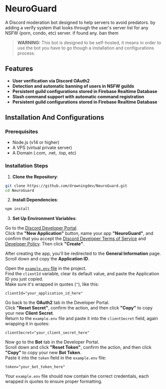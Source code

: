# NeuroGuard
A Discord moderation bot designed to help servers to avoid predators. by adding a verify system that looks through the user's server list for any NSFW (porn, condo, etc) server. if found any. ban them

> **WARNING:** This bot is designed to be self-hosted, it means in order to use the bot you have to go though a installation and configurations process. 

## Features

- **User verification via Discord OAuth2**
- **Detection and automatic banning of users in NSFW guilds**
- **Persistent guild configurations stored in Firebase Realtime Database**
- **Slash command support with automatic command registration**
- **Persistent guild configurations stored in Firebase Realtime Database**

## Installation And Configurations

### Prerequisites

- Node.js (v14 or higher)
- A VPS (virtual private server)
- A Domain (.com, .net, .top, etc)

### Installation Steps

1. **Clone the Repository**:

```bash
git clone https://github.com/drowningdev/NeuroGuard.git
cd NeuroGuard
```

2. **Install Dependencies**:
```bash
npm install
```

3. **Set Up Environment Variables**:

Go to the [Discord Developer Portal](https://discord.com/developers/applications).  
Click the **"New Application"** button, name your app **"NeuroGuard"**, and confirm that you accept the [Discord Developer Terms of Service](https://support-dev.discord.com/hc/articles/8562894815383-Discord-Developer-Terms-of-Service) and [Developer Policy](https://support-dev.discord.com/hc/articles/8563934450327-Discord-Developer-Policy). Then click **"Create"**.

After creating the app, you'll be redirected to the **General Information** page.  
Scroll down and copy the **Application ID**.  

Open the [`example.env` file](https://github.com/drowningdev/NeuroGuard/blob/master/example.env) in the project.  
Find the `clientId` variable, clear its default value, and paste the Application ID you just copied.  
Make sure it's wrapped in quotes (`"`), like this:  
```env
clientId="your_application_id_here"
```

Go back to the **OAuth2** tab in the Developer Portal.  
Click **"Reset Secret"**, confirm the action, and then click **"Copy"** to copy your new **Client Secret**.  
Return to the `example.env` file and paste it into the `clientSecret` field, again wrapping it in quotes:
```env
clientSecret="your_client_secret_here"
```

Now go to the **Bot** tab in the Developer Portal.  
Scroll down and click **"Reset Token"**, confirm the action, and then click **"Copy"** to copy your new **Bot Token**.  
Paste it into the `token` field in the `example.env` file:
```env
token="your_bot_token_here"
```

Your `example.env` file should now contain the correct credentials, each wrapped in quotes to ensure proper formatting.
